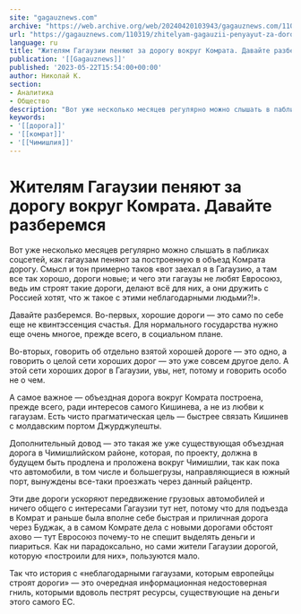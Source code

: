 ```yaml
---
site: "gagauznews.com"
archive: "https://web.archive.org/web/20240420103943/gagauznews.com/110319/zhitelyam-gagauzii-penyayut-za-dorogu-vokrug-komrata-davajte-razberemsya.html"
url: "https://gagauznews.com/110319/zhitelyam-gagauzii-penyayut-za-dorogu-vokrug-komrata-davajte-razberemsya.html"
language: ru
title: "Жителям Гагаузии пеняют за дорогу вокруг Комрата. Давайте разберемся"
publication: '[[Gagauznews]]'
published: '2023-05-22T15:54:00+00:00'
author: Николай К.
section:
- Аналитика
- Общество
description: "Вот уже несколько месяцев регулярно можно слышать в пабликах соцсетей, как гагаузам пеняют за построенную в объезд Комрата дорогу. Смысл и тон примерно таков «вот заехал я в Гагаузию, а там все так хорошо, дороги новые; и чего эти гагаузы не любят Евросоюз, ведь им строят такие дороги, делают всё для них, а они дружить с Россией хотят, что ж такое с этими неблагодарными людьми?!». Давайте разберемся. Во-первых, хорошие дороги — это само по себе еще не квинтэссенция счастья. Для нормального государства нужно еще очень многое, прежде всего, в социальном плане. Во-вторых, говорить об отдельно взятой хорошей дороге — это […]"
keywords:
- '[[дорога]]'
- '[[комрат]]'
- '[[Чимишлия]]'
---
```


# Жителям Гагаузии пеняют за дорогу вокруг Комрата. Давайте разберемся

Вот уже несколько месяцев регулярно можно слышать в пабликах соцсетей, как гагаузам пеняют за построенную в объезд Комрата дорогу. Смысл и тон примерно таков «вот заехал я в Гагаузию, а там все так хорошо, дороги новые; и чего эти гагаузы не любят Евросоюз, ведь им строят такие дороги, делают всё для них, а они дружить с Россией хотят, что ж такое с этими неблагодарными людьми?!».

Давайте разберемся. Во-первых, хорошие дороги — это само по себе еще не квинтэссенция счастья. Для нормального государства нужно еще очень многое, прежде всего, в социальном плане.

Во-вторых, говорить об отдельно взятой хорошей дороге — это одно, а говорить о целой сети хороших дорог — это уже совсем другое дело. А этой сети хороших дорог в Гагаузии, увы, нет, потому и говорить особо не о чем.

А самое важное — объездная дорога вокруг Комрата построена, прежде всего, ради интересов самого Кишинева, а не из любви к гагаузам. Есть чисто прагматическая цель — быстрее связать Кишинев с молдавским портом Джурджулешты.

Дополнительный довод — это такая же уже существующая объездная дорога в Чимишлийском районе, которая, по проекту, должна в будущем быть продлена и проложена вокруг Чимишлии, так как пока что автомобили, в том числе и большегрузы, направляющиеся в южный порт, вынуждены все-таки проезжать через данный райцентр.

Эти две дороги ускоряют передвижение грузовых автомобилей и ничего общего с интересами Гагаузии тут нет, потому что для подъезда в Комрат и раньше была вполне себе быстрая и приличная дорога через Буджак, а в самом Комрате дела с новыми дорогами обстоят ахово — тут Евросоюз почему-то не спешит выделять деньги и пиариться. Как ни парадоксально, но сами жители Гагаузии дорогой, которую «построили для них», пользуются мало.

Так что история с «неблагодарными гагаузами, которым европейцы строят дороги» — это очередная информационная недостоверная гниль, которыми вдоволь пестрят ресурсы, существующие на деньги этого самого ЕС.
